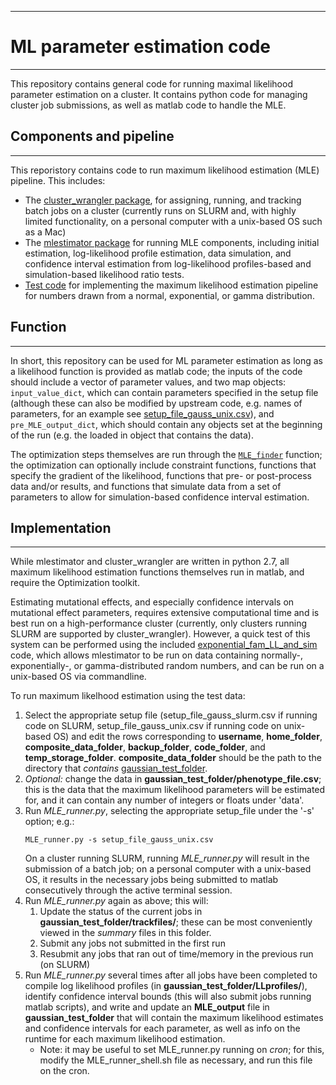 ----------------------------
# ML parameter estimation code
----------------------------
This repository contains general code for running maximal likelihood parameter estimation on a cluster. It contains python code for managing cluster job submissions, as well as matlab code to handle the MLE.

## Components and pipeline
--------------------------
This reporistory contains code to run maximum likelihood estimation (MLE) pipeline. This includes:

* The [cluster_wrangler package](cluster_wrangler), for assigning, running, and tracking batch jobs on a cluster (currently runs on SLURM and, with highly limited functionality, on a personal computer with a unix-based OS such as a Mac)
* The [mlestimator package](mlestimator) for running MLE components, including initial estimation, log-likelihood profile estimation, data simulation, and confidence interval estimation from log-likelihood profiles-based and simulation-based likelihood ratio tests.
* [Test code](exponential_fam_LL_and_sim) for implementing the maximum likelihood estimation pipeline for numbers drawn from a normal, exponential, or gamma distribution.

## Function
-----------
In short, this repository can be used for ML parameter estimation as long as a likelihood function is provided as matlab code; the inputs of the code should include a vector of parameter values, and two map objects: `input_value_dict`, which can contain parameters specified in the setup file (although these can also be modified by upstream code, e.g. names of parameters, for an example see [setup_file_gauss_unix.csv](setup_file_gauss_unix.csv)), and `pre_MLE_output_dict`, which should contain any objects set at the beginning of the run (e.g. the loaded in object that contains the data).

The optimization steps themselves are run through the [`MLE_finder`](mle_finder/MLE_finder.m) function; the optimization can optionally include constraint functions, functions that specify the gradient of the likelihood, functions that pre- or post-process data and/or results, and functions that simulate data from a set of parameters to allow for simulation-based confidence interval estimation.

## Implementation
-----------------
While mlestimator and cluster_wrangler are written in python 2.7, all maximum likelihood estimation functions themselves run in matlab, and require the Optimization toolkit.

Estimating mutational effects, and especially confidence intervals on mutational effect parameters, requires extensive computational time and is best run on a high-performance cluster (currently, only clusters running SLURM are supported by cluster_wrangler). However, a quick test of this system can be performed using the included [exponential_fam_LL_and_sim](exponential_fam_LL_and_sim) code, which allows mlestimator to be run on data containing normally-, exponentially-, or gamma-distributed random numbers, and can be run on a unix-based OS via commandline.

To run maximum likelhood estimation using the test data:

1. Select the appropriate setup file (setup_file_gauss_slurm.csv if running code on SLURM, setup_file_gauss_unix.csv if running code on unix-based OS) and edit the rows corresponding to **username**, **home_folder**, **composite_data_folder**, **backup_folder**, **code_folder**, and **temp_storage_folder**. **composite_data_folder** should be the path to the directory that *contains* [gaussian_test_folder](data/gaussian_test_folder).
1. *Optional:* change the data in **gaussian_test_folder/phenotype_file.csv**; this is the data that the maximum likelihood parameters will be estimated for, and it can contain any number of integers or floats under 'data'.
1. Run *MLE_runner.py*, selecting the appropriate setup_file under the '-s' option; e.g.:
    ```
    MLE_runner.py -s setup_file_gauss_unix.csv
    ```
    On a cluster running SLURM, running *MLE_runner.py* will result in the submission of a batch job; on a personal computer with a unix-based OS, it results in the necessary jobs being submitted to matlab consecutively through the active terminal session.
1. Run *MLE_runner.py* again as above; this will:
    1. Update the status of the current jobs in **gaussian_test_folder/trackfiles/**; these can be most conveniently viewed in the *summary* files in this folder.
    1. Submit any jobs not submitted in the first run
    1. Resubmit any jobs that ran out of time/memory in the previous run (on SLURM)
1. Run *MLE_runner.py* several times after all jobs have been completed to compile log likelihood profiles (in **gaussian_test_folder/LLprofiles/**), identify confidence interval bounds (this will also submit jobs running matlab scripts), and write and update an **MLE_output** file in **gaussian_test_folder** that will contain the maximum likelihood estimates and confidence intervals for each parameter, as well as info on the runtime for each maximum likelihood estimation.
	* Note: it may be useful to set MLE_runner.py running on *cron*; for this, modify the MLE_runner_shell.sh file as necessary, and run this file on the cron.




